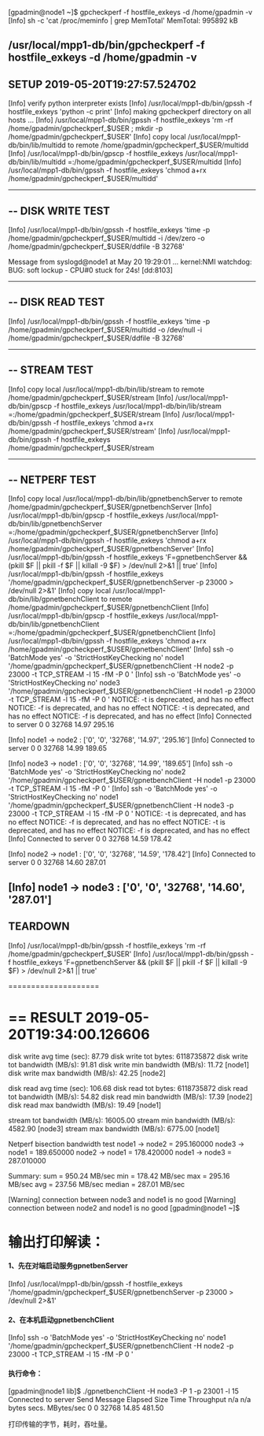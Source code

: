 [gpadmin@node1 ~]$ gpcheckperf -f hostfile_exkeys -d /home/gpadmin -v
[Info] sh -c 'cat /proc/meminfo | grep MemTotal'
MemTotal:         995892 kB

/usr/local/mpp1-db/bin/gpcheckperf -f hostfile_exkeys -d /home/gpadmin -v
--------------------
  SETUP 2019-05-20T19:27:57.524702
--------------------
[Info] verify python interpreter exists
[Info] /usr/local/mpp1-db/bin/gpssh -f hostfile_exkeys 'python -c print'
[Info] making gpcheckperf directory on all hosts ...
[Info] /usr/local/mpp1-db/bin/gpssh -f hostfile_exkeys 'rm -rf  /home/gpadmin/gpcheckperf_$USER ; mkdir -p  /home/gpadmin/gpcheckperf_$USER'
[Info] copy local /usr/local/mpp1-db/bin/lib/multidd to remote /home/gpadmin/gpcheckperf_$USER/multidd
[Info] /usr/local/mpp1-db/bin/gpscp -f hostfile_exkeys /usr/local/mpp1-db/bin/lib/multidd =:/home/gpadmin/gpcheckperf_$USER/multidd
[Info] /usr/local/mpp1-db/bin/gpssh -f hostfile_exkeys 'chmod a+rx /home/gpadmin/gpcheckperf_$USER/multidd'

--------------------
--  DISK WRITE TEST
--------------------
[Info] /usr/local/mpp1-db/bin/gpssh -f hostfile_exkeys 'time -p /home/gpadmin/gpcheckperf_$USER/multidd -i /dev/zero -o /home/gpadmin/gpcheckperf_$USER/ddfile -B 32768'

Message from syslogd@node1 at May 20 19:29:01 ...
 kernel:NMI watchdog: BUG: soft lockup - CPU#0 stuck for 24s! [dd:8103]

--------------------
--  DISK READ TEST
--------------------
[Info] /usr/local/mpp1-db/bin/gpssh -f hostfile_exkeys 'time -p /home/gpadmin/gpcheckperf_$USER/multidd -o /dev/null -i /home/gpadmin/gpcheckperf_$USER/ddfile -B 32768'

--------------------
--  STREAM TEST
--------------------
[Info] copy local /usr/local/mpp1-db/bin/lib/stream to remote /home/gpadmin/gpcheckperf_$USER/stream
[Info] /usr/local/mpp1-db/bin/gpscp -f hostfile_exkeys /usr/local/mpp1-db/bin/lib/stream =:/home/gpadmin/gpcheckperf_$USER/stream
[Info] /usr/local/mpp1-db/bin/gpssh -f hostfile_exkeys 'chmod a+rx /home/gpadmin/gpcheckperf_$USER/stream'
[Info] /usr/local/mpp1-db/bin/gpssh -f hostfile_exkeys /home/gpadmin/gpcheckperf_$USER/stream

-------------------
--  NETPERF TEST
-------------------
[Info] copy local /usr/local/mpp1-db/bin/lib/gpnetbenchServer to remote /home/gpadmin/gpcheckperf_$USER/gpnetbenchServer
[Info] /usr/local/mpp1-db/bin/gpscp -f hostfile_exkeys /usr/local/mpp1-db/bin/lib/gpnetbenchServer =:/home/gpadmin/gpcheckperf_$USER/gpnetbenchServer
[Info] /usr/local/mpp1-db/bin/gpssh -f hostfile_exkeys 'chmod a+rx /home/gpadmin/gpcheckperf_$USER/gpnetbenchServer'
[Info] /usr/local/mpp1-db/bin/gpssh -f hostfile_exkeys 'F=gpnetbenchServer && (pkill $F || pkill -f $F || killall -9 $F) > /dev/null 2>&1 || true'
[Info] /usr/local/mpp1-db/bin/gpssh -f hostfile_exkeys '/home/gpadmin/gpcheckperf_$USER/gpnetbenchServer -p 23000 > /dev/null 2>&1'
[Info] copy local /usr/local/mpp1-db/bin/lib/gpnetbenchClient to remote /home/gpadmin/gpcheckperf_$USER/gpnetbenchClient
[Info] /usr/local/mpp1-db/bin/gpscp -f hostfile_exkeys /usr/local/mpp1-db/bin/lib/gpnetbenchClient =:/home/gpadmin/gpcheckperf_$USER/gpnetbenchClient
[Info] /usr/local/mpp1-db/bin/gpssh -f hostfile_exkeys 'chmod a+rx /home/gpadmin/gpcheckperf_$USER/gpnetbenchClient'
[Info] ssh -o 'BatchMode yes' -o 'StrictHostKeyChecking no' node1 '/home/gpadmin/gpcheckperf_$USER/gpnetbenchClient -H node2 -p 23000 -t TCP_STREAM -l 15 -fM -P 0 '
[Info] ssh -o 'BatchMode yes' -o 'StrictHostKeyChecking no' node3 '/home/gpadmin/gpcheckperf_$USER/gpnetbenchClient -H node1 -p 23000 -t TCP_STREAM -l 15 -fM -P 0 '
NOTICE: -t is deprecated, and has no effect
NOTICE: -f is deprecated, and has no effect
NOTICE: -t is deprecated, and has no effect
NOTICE: -f is deprecated, and has no effect
[Info] Connected to server
0     0        32768       14.97     295.16

[Info] node1 -> node2 : ['0', '0', '32768', '14.97', '295.16']
[Info] Connected to server
0     0        32768       14.99     189.65

[Info] node3 -> node1 : ['0', '0', '32768', '14.99', '189.65']
[Info] ssh -o 'BatchMode yes' -o 'StrictHostKeyChecking no' node2 '/home/gpadmin/gpcheckperf_$USER/gpnetbenchClient -H node1 -p 23000 -t TCP_STREAM -l 15 -fM -P 0 '
[Info] ssh -o 'BatchMode yes' -o 'StrictHostKeyChecking no' node1 '/home/gpadmin/gpcheckperf_$USER/gpnetbenchClient -H node3 -p 23000 -t TCP_STREAM -l 15 -fM -P 0 '
NOTICE: -t is deprecated, and has no effect
NOTICE: -f is deprecated, and has no effect
NOTICE: -t is deprecated, and has no effect
NOTICE: -f is deprecated, and has no effect
[Info] Connected to server
0     0        32768       14.59     178.42

[Info] node2 -> node1 : ['0', '0', '32768', '14.59', '178.42']
[Info] Connected to server
0     0        32768       14.60     287.01

[Info] node1 -> node3 : ['0', '0', '32768', '14.60', '287.01']
--------------------
  TEARDOWN
--------------------
[Info] /usr/local/mpp1-db/bin/gpssh -f hostfile_exkeys 'rm -rf  /home/gpadmin/gpcheckperf_$USER'
[Info] /usr/local/mpp1-db/bin/gpssh -f hostfile_exkeys 'F=gpnetbenchServer && (pkill $F || pkill -f $F || killall -9 $F) > /dev/null 2>&1 || true'

====================

==  RESULT 2019-05-20T19:34:00.126606
====================

 disk write avg time (sec): 87.79
 disk write tot bytes: 6118735872
 disk write tot bandwidth (MB/s): 91.81
 disk write min bandwidth (MB/s): 11.72 [node1]
 disk write max bandwidth (MB/s): 42.25 [node2]

 disk read avg time (sec): 106.68
 disk read tot bytes: 6118735872
 disk read tot bandwidth (MB/s): 54.82
 disk read min bandwidth (MB/s): 17.39 [node2]
 disk read max bandwidth (MB/s): 19.49 [node1]

 stream tot bandwidth (MB/s): 16005.00
 stream min bandwidth (MB/s): 4582.90 [node3]
 stream max bandwidth (MB/s): 6775.00 [node1]

Netperf bisection bandwidth test
node1 -> node2 = 295.160000
node3 -> node1 = 189.650000
node2 -> node1 = 178.420000
node1 -> node3 = 287.010000

Summary:
sum = 950.24 MB/sec
min = 178.42 MB/sec
max = 295.16 MB/sec
avg = 237.56 MB/sec
median = 287.01 MB/sec

[Warning] connection between node3 and node1 is no good
[Warning] connection between node2 and node1 is no good
[gpadmin@node1 ~]$







# 输出打印解读：

#### 1、先在对端启动服务gpnetbenServer

[Info] /usr/local/mpp1-db/bin/gpssh -f hostfile_exkeys '/home/gpadmin/gpcheckperf_$USER/gpnetbenchServer -p 23000 > /dev/null 2>&1'

#### 2、在本机启动gpnetbenchClient

[Info] ssh -o 'BatchMode yes' -o 'StrictHostKeyChecking no' node1 '/home/gpadmin/gpcheckperf_$USER/gpnetbenchClient -H node2 -p 23000 -t TCP_STREAM -l 15 -fM -P 0 '

#### 执行命令：

[gpadmin@node1 lib]$ ./gpnetbenchClient -H node3 -P 1 -p 23001 -l 15
Connected to server
               Send
               Message  Elapsed
               Size     Time     Throughput
n/a   n/a      bytes    secs.    MBytes/sec
0     0        32768       14.85     481.50

打印传输的字节，耗时，吞吐量。